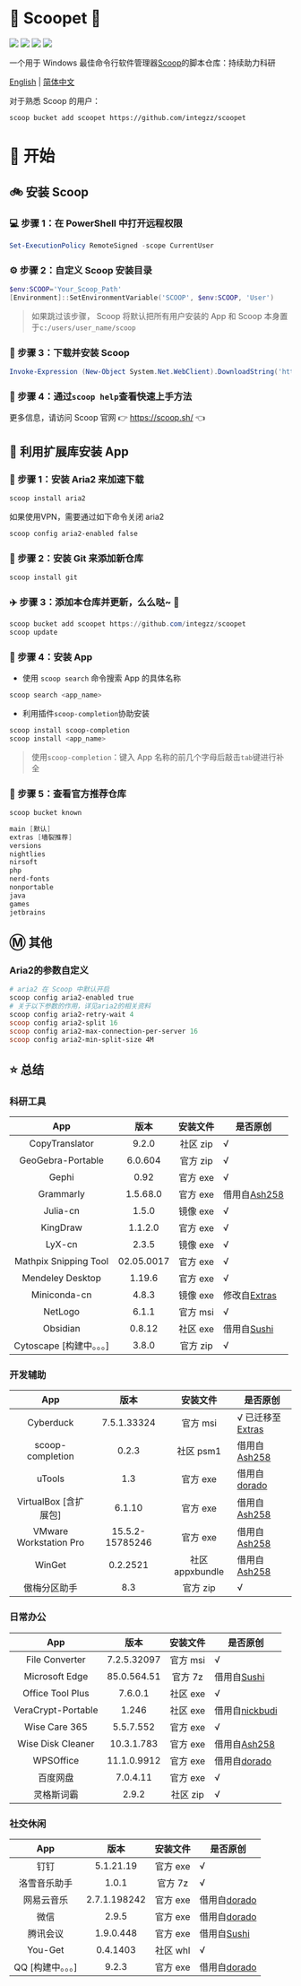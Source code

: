 <div align="left">
<h1 align="left"> 🍨 Scoopet 🍨 </h1>
<p>
<a>
<img src="https://ci.appveyor.com/api/projects/status/kbd3a9mibncbx8ds?svg=true"/>
</a>
<a>
<img src="https://img.shields.io/github/languages/code-size/integzz/scoopet.svg">
</a>
<a>
<img src="https://img.shields.io/github/repo-size/integzz/scoopet.svg">
</a>
<a>
<img src="https://img.shields.io/github/license/integzz/scoopet">
</a>
</p>
</div>

<p></p>

<div>
<p>
一个用于 Windows 最佳命令行软件管理器<a href="https://github.com/lukesampson/scoop">Scoop</a>的脚本仓库：持续助力科研
</p>

<p align="left">
        <a href="README.md">English</a> | <a href="README_CN.md">简体中文</a>
</p>
</div>

对于熟悉 Scoop 的用户：

```
scoop bucket add scoopet https://github.com/integzz/scoopet
```

# :running: 开始

## :bike: 安装 Scoop

### :computer: 步骤 1：在 PowerShell 中打开远程权限

```powershell
Set-ExecutionPolicy RemoteSigned -scope CurrentUser
```

### :gear: 步骤 2：自定义 Scoop 安装目录

```powershell
$env:SCOOP='Your_Scoop_Path'
[Environment]::SetEnvironmentVariable('SCOOP', $env:SCOOP, 'User')
```

> 如果跳过该步骤， Scoop 将默认把所有用户安装的 App 和 Scoop 本身置于`c:/users/user_name/scoop`

### :hammer: 步骤 3：下载并安装 Scoop

```powershell
Invoke-Expression (New-Object System.Net.WebClient).DownloadString('https://get.scoop.sh')
```

### :book: 步骤 4：通过`scoop help`查看快速上手方法

更多信息，请访问 Scoop 官网 👉 https://scoop.sh/ 👈

## :car: 利用扩展库安装 App

### :train: 步骤 1：安装 Aria2 来加速下载

```powershell
scoop install aria2
```

如果使用VPN，需要通过如下命令关闭 aria2

```powershell
scoop config aria2-enabled false
```

### :ticket: 步骤 2：安装 Git 来添加新仓库

```powershell
scoop install git
```

### :airplane: 步骤 3：添加本仓库并更新，么么哒~ :kiss:

```powershell
scoop bucket add scoopet https://github.com/integzz/scoopet
scoop update
```

### :rocket: 步骤 4：安装 App

- 使用 `scoop search` 命令搜索 App 的具体名称

```powershell
scoop search <app_name>
```

- 利用插件`scoop-completion`协助安装

```powershell
scoop install scoop-completion
scoop install <app_name>
```

> 使用`scoop-completion`：键入 App 名称的前几个字母后敲击`tab`键进行补全

### :100: 步骤 5：查看官方推荐仓库

```powershell
scoop bucket known

main [默认]
extras [墙裂推荐]
versions
nightlies
nirsoft
php
nerd-fonts
nonportable
java
games
jetbrains
```

## :m: 其他

### Aria2的参数自定义

```powershell
# aria2 在 Scoop 中默认开启
scoop config aria2-enabled true
# 关于以下参数的作用，详见aria2的相关资料
scoop config aria2-retry-wait 4
scoop config aria2-split 16
scoop config aria2-max-connection-per-server 16
scoop config aria2-min-split-size 4M
```

## :star: 总结

### 科研工具

|           App            |    版本    | 安装文件 | 是否原创                                                           |
| :----------------------: | :--------: | :------: | ------------------------------------------------------------------ |
|      CopyTranslator      |   9.2.0    | 社区 zip | √                                                                  |
|    GeoGebra-Portable     |  6.0.604   | 官方 zip | √                                                                  |
|          Gephi           |    0.92    | 官方 exe | √                                                                  |
|        Grammarly         |  1.5.68.0  | 官方 exe | 借用自[Ash258](https://github.com/Ash258/Scoop-Ash258)             |
|         Julia-cn         |   1.5.0    | 镜像 exe | √                                                                  |
|         KingDraw         |  1.1.2.0   | 官方 exe | √                                                                  |
|          LyX-cn          |   2.3.5    | 镜像 exe | √                                                                  |
|  Mathpix Snipping Tool   | 02.05.0017 | 官方 exe | √                                                                  |
|     Mendeley Desktop     |   1.19.6   | 官方 exe | √                                                                  |
|       Miniconda-cn       |   4.8.3    | 镜像 exe | 修改自[Extras](https://github.com/lukesampson/scoop-extras)        |
|         NetLogo          |   6.1.1    | 官方 msi | √                                                                  |
|         Obsidian         |   0.8.12   | 社区 exe | 借用自[Sushi](https://github.com/kidonng/sushi/tree/master/bucket) |
| Cytoscape [构建中。。。] |   3.8.0    | 官方 zip | √                                                                  |

### 开发辅助

|          App           |      版本       |    安装文件     | 是否原创                                                         |
| :--------------------: | :-------------: | :-------------: | ---------------------------------------------------------------- |
|       Cyberduck        |   7.5.1.33324   |    官方 msi     | √ 已迁移至 [Extras](https://github.com/lukesampson/scoop-extras) |
|    scoop-completion    |      0.2.3      |    社区 psm1    | 借用自[Ash258](https://github.com/Ash258/Scoop-Ash258)           |
|         uTools         |       1.3       |    官方 exe     | 借用自[dorado](https://github.com/chawyehsu/dorado)              |
| VirtualBox [含扩展包]  |     6.1.10      |    官方 exe     | 借用自[Ash258](https://github.com/Ash258/Scoop-Ash258)           |
| VMware Workstation Pro | 15.5.2-15785246 |    官方 exe     | 借用自[Ash258](https://github.com/Ash258/Scoop-Ash258)           |
|         WinGet         |    0.2.2521     | 社区 appxbundle | 借用自[Ash258](https://github.com/Ash258/Scoop-Ash258)           |
|      傲梅分区助手      |       8.3       |    官方 zip     | √                                                                |

### 日常办公

|        App         |    版本     | 安装文件 | 是否原创                                                           |
| :----------------: | :---------: | :------: | ------------------------------------------------------------------ |
|   File Converter   | 7.2.5.32097 | 官方 msi | √                                                                  |
|   Microsoft Edge   | 85.0.564.51 | 官方 7z  | 借用自[Sushi](https://github.com/kidonng/sushi/tree/master/bucket) |
|  Office Tool Plus  |   7.6.0.1   | 社区 exe | √                                                                  |
| VeraCrypt-Portable |    1.246    | 社区 exe | 借用自[nickbudi](https://github.com/nickbudi/scoop-bucket)         |
|   Wise Care 365    |  5.5.7.552  | 官方 exe | √                                                                  |
| Wise Disk Cleaner  | 10.3.1.783  | 官方 exe | 借用自[Ash258](https://github.com/Ash258/Scoop-Ash258)             |
|     WPSOffice      | 11.1.0.9912 | 官方 exe | 借用自[dorado](https://github.com/chawyehsu/dorado)                |
|      百度网盘      |  7.0.4.11   | 官方 exe | √                                                                  |
|     灵格斯词霸     |    2.9.2    | 社区 zip | √                                                                  |

### 社交休闲

|        App        |     版本     | 安装文件 | 是否原创                                                           |
| :---------------: | :----------: | :------: | ------------------------------------------------------------------ |
|       钉钉        |  5.1.21.19   | 官方 exe | √                                                                  |
|   洛雪音乐助手    |    1.0.1     | 官方 7z  | √                                                                  |
|    网易云音乐     | 2.7.1.198242 | 官方 exe | 借用自[dorado](https://github.com/chawyehsu/dorado)                |
|       微信        |    2.9.5     | 官方 exe | 借用自[dorado](https://github.com/chawyehsu/dorado)                |
|     腾讯会议      |  1.9.0.448   | 官方 exe | 借用自[Sushi](https://github.com/kidonng/sushi/tree/master/bucket) |
|      You-Get      |   0.4.1403   | 社区 whl | √                                                                  |
| QQ [构建中。。。] |    9.2.3     | 官方 exe | 借用自[dorado](https://github.com/chawyehsu/dorado)                |
